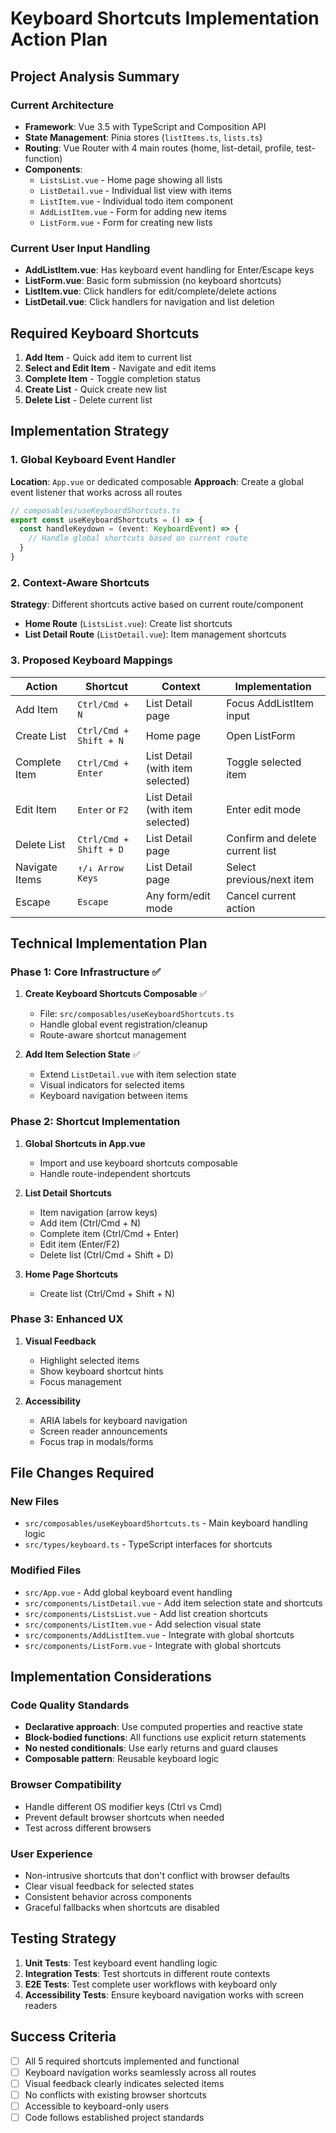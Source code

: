 # Keyboard Shortcuts Implementation Action Plan

## Project Analysis Summary

### Current Architecture
- **Framework**: Vue 3.5 with TypeScript and Composition API
- **State Management**: Pinia stores (`listItems.ts`, `lists.ts`)
- **Routing**: Vue Router with 4 main routes (home, list-detail, profile, test-function)
- **Components**: 
  - `ListsList.vue` - Home page showing all lists
  - `ListDetail.vue` - Individual list view with items
  - `ListItem.vue` - Individual todo item component
  - `AddListItem.vue` - Form for adding new items
  - `ListForm.vue` - Form for creating new lists

### Current User Input Handling
- **AddListItem.vue**: Has keyboard event handling for Enter/Escape keys
- **ListForm.vue**: Basic form submission (no keyboard shortcuts)
- **ListItem.vue**: Click handlers for edit/complete/delete actions
- **ListDetail.vue**: Click handlers for navigation and list deletion

## Required Keyboard Shortcuts

1. **Add Item** - Quick add item to current list
2. **Select and Edit Item** - Navigate and edit items
3. **Complete Item** - Toggle completion status
4. **Create List** - Quick create new list
5. **Delete List** - Delete current list

## Implementation Strategy

### 1. Global Keyboard Event Handler
**Location**: `App.vue` or dedicated composable
**Approach**: Create a global event listener that works across all routes

```typescript
// composables/useKeyboardShortcuts.ts
export const useKeyboardShortcuts = () => {
  const handleKeydown = (event: KeyboardEvent) => {
    // Handle global shortcuts based on current route
  }
}
```

### 2. Context-Aware Shortcuts
**Strategy**: Different shortcuts active based on current route/component
- **Home Route** (`ListsList.vue`): Create list shortcuts
- **List Detail Route** (`ListDetail.vue`): Item management shortcuts

### 3. Proposed Keyboard Mappings

| Action | Shortcut | Context | Implementation |
|--------|----------|---------|----------------|
| Add Item | `Ctrl/Cmd + N` | List Detail page | Focus AddListItem input |
| Create List | `Ctrl/Cmd + Shift + N` | Home page | Open ListForm |
| Complete Item | `Ctrl/Cmd + Enter` | List Detail (with item selected) | Toggle selected item |
| Edit Item | `Enter` or `F2` | List Detail (with item selected) | Enter edit mode |
| Delete List | `Ctrl/Cmd + Shift + D` | List Detail page | Confirm and delete current list |
| Navigate Items | `↑/↓ Arrow Keys` | List Detail page | Select previous/next item |
| Escape | `Escape` | Any form/edit mode | Cancel current action |

## Technical Implementation Plan

### Phase 1: Core Infrastructure ✅
1. **Create Keyboard Shortcuts Composable** ✅
   - File: `src/composables/useKeyboardShortcuts.ts`
   - Handle global event registration/cleanup
   - Route-aware shortcut management

2. **Add Item Selection State** ✅
   - Extend `ListDetail.vue` with item selection state
   - Visual indicators for selected items
   - Keyboard navigation between items

### Phase 2: Shortcut Implementation
1. **Global Shortcuts in App.vue**
   - Import and use keyboard shortcuts composable
   - Handle route-independent shortcuts

2. **List Detail Shortcuts**
   - Item navigation (arrow keys)
   - Add item (Ctrl/Cmd + N)
   - Complete item (Ctrl/Cmd + Enter)
   - Edit item (Enter/F2)
   - Delete list (Ctrl/Cmd + Shift + D)

3. **Home Page Shortcuts**
   - Create list (Ctrl/Cmd + Shift + N)

### Phase 3: Enhanced UX
1. **Visual Feedback**
   - Highlight selected items
   - Show keyboard shortcut hints
   - Focus management

2. **Accessibility**
   - ARIA labels for keyboard navigation
   - Screen reader announcements
   - Focus trap in modals/forms

## File Changes Required

### New Files
- `src/composables/useKeyboardShortcuts.ts` - Main keyboard handling logic
- `src/types/keyboard.ts` - TypeScript interfaces for shortcuts

### Modified Files
- `src/App.vue` - Add global keyboard event handling
- `src/components/ListDetail.vue` - Add item selection state and shortcuts
- `src/components/ListsList.vue` - Add list creation shortcuts
- `src/components/ListItem.vue` - Add selection visual state
- `src/components/AddListItem.vue` - Integrate with global shortcuts
- `src/components/ListForm.vue` - Integrate with global shortcuts

## Implementation Considerations

### Code Quality Standards
- **Declarative approach**: Use computed properties and reactive state
- **Block-bodied functions**: All functions use explicit return statements
- **No nested conditionals**: Use early returns and guard clauses
- **Composable pattern**: Reusable keyboard logic

### Browser Compatibility
- Handle different OS modifier keys (Ctrl vs Cmd)
- Prevent default browser shortcuts when needed
- Test across different browsers

### User Experience
- Non-intrusive shortcuts that don't conflict with browser defaults
- Clear visual feedback for selected states
- Consistent behavior across components
- Graceful fallbacks when shortcuts are disabled

## Testing Strategy
1. **Unit Tests**: Test keyboard event handling logic
2. **Integration Tests**: Test shortcuts in different route contexts
3. **E2E Tests**: Test complete user workflows with keyboard only
4. **Accessibility Tests**: Ensure keyboard navigation works with screen readers

## Success Criteria
- [ ] All 5 required shortcuts implemented and functional
- [ ] Keyboard navigation works seamlessly across all routes
- [ ] Visual feedback clearly indicates selected items
- [ ] No conflicts with existing browser shortcuts
- [ ] Accessible to keyboard-only users
- [ ] Code follows established project standards
